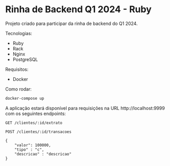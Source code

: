 # Rinha de Backend Q1 2024 - Ruby

Projeto criado para participar da rinha de backend do Q1 2024.

Tecnologias:

- Ruby
- Rack
- Nginx
- PostgreSQL

Requisitos:

- Docker

Como rodar:

```bash
docker-compose up
```

A aplicação estará disponível para requisições na URL http://localhost:9999 com os seguintes endpoints:

```
GET /clientes/:id/extrato
```

```
POST /clientes/:id/transacoes

{
    "valor": 100000,
    "tipo" : "c",
    "descricao" : "descricao"
}
```
